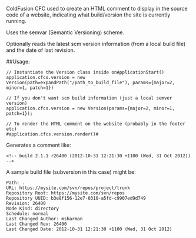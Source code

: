 ColdFusion CFC used to create an HTML comment to display in the source code of a website, indicating what build/version the site is currently running.

Uses the semvar (Semantic Versioning) scheme.

Optionally reads the latest scm version information (from a local build file) and the date of last revision.

##Usage:
```
// Instantiate the Version class inside onApplicationStart()
application.cfcs.version = new Version(path=expandPath("/path_to_build_file"), params={major=2, minor=1, patch=1})

// If you don't want scm build information (just a local semver version)
application.cfcs.version = new Version(params={major=2, minor=1, patch=1});

// To render the HTML comment on the website (probably in the footer etc)
#application.cfcs.version.render()#
```

Generates a comment like:

```
<!-- build 2.1.1 r26400 (2012-10-31 12:21:30 +1100 (Wed, 31 Oct 2012)) -->
```

A sample build file (subversion in this case) might be:

```
Path: .
URL: https://mysite.com/svn/repos/project/trunk
Repository Root: https://mysite.com/svn/repos
Repository UUID: b3e8f156-12e7-0310-a5fd-c9907ed9d749
Revision: 26400
Node Kind: directory
Schedule: normal
Last Changed Author: msharman
Last Changed Rev: 26400
Last Changed Date: 2012-10-31 12:21:30 +1100 (Wed, 31 Oct 2012)
```
